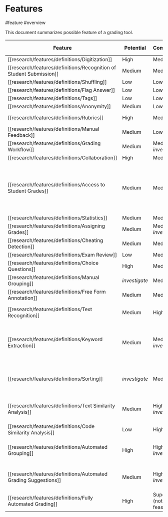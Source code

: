 # Features
#feature #overview 

This document summarizes possible feature of a grading tool.

| Feature                                                             | Potential     | Complexity                | Implemented in other tool                                                                 | Adresses                                                              | [Category](research/features/Feature%20Categories.md) | [Scope of use](research/features/Feature%20Scope.md) | Remarks                                                                       |
| ------------------------------------------------------------------- | ------------- | ------------------------- | ----------------------------------------------------------------------------------------- | --------------------------------------------------------------------- | ----------------------------------------------------- | ---------------------------------------------------- | ----------------------------------------------------------------------------- |
| [[research/features/definitions/Digitization]]                      | High          | Medium                    | Yes                                                                                       | [[research/challenges/Workload]]                                      | Assisting                                             | Universal                                            | -                                                                             |
| [[research/features/definitions/Recognition of Student Submission]] | Medium        | Medium                    | Yes                                                                                       | -                                                                     | Assisting                                             | Universal                                            | -                                                                             |
| [[research/features/definitions/Shuffling]]                         | Low           | Low                       | No                                                                                        | [[research/challenges/Consistency]]                                   | Assisting                                             | Universal                                            | -                                                                             |
| [[research/features/definitions/Flag Answer]]                       | Low           | Low                       | Yes                                                       | -                                                                     | Assisting                                             | Universal                                            | -                                                                             |
| [[research/features/definitions/Tags]]                              | Low           | Low                       | Yes                                                      | -                                                                     | Assisting                                             | Universal                                            | -                                                                             |
| [[research/features/definitions/Anonymity]]                         | Medium        | Low                       | Yes | [[research/challenges/Consistency]]                                   | Assisting                                             | Universal                                            | -                                                                             |
| [[research/features/definitions/Rubrics]]                           | High          | Medium                    | Yes                               | [[research/challenges/Workload]], [[research/challenges/Consistency]] | Assisting                                             | Universal                                            | -                                                                             |
| [[research/features/definitions/Manual Feedback]]                   | Medium        | Low                       | Yes  | -                                                                     | Assisting                                             | Universal                                            | -                                                                             |
| [[research/features/definitions/Grading Workflow]]                  | Medium        | Medium *investigate*      | Yes  | -                                                                     | Assisting                                             | Universal                                            | -                                                                             |
| [[research/features/definitions/Collaboration]]                     | High          | Medium                    | Yes  | -                                                                     | Assisting                                             | Universal                                            | -                                                                             |
| [[research/features/definitions/Access to Student Grades]]          | Medium        | Medium                    | No                                                                                        | [[research/challenges/Consistency]]                                   | Assisting                                             | Universal                                            | Information would have to be feeded into the system from university officials |
| [[research/features/definitions/Statistics]]                        | Medium        | Medium                    | Yes  | -                                                                     | Assisting                                             | Universal                                            | -                                                                             |
| [[research/features/definitions/Assigning Grades]]                  | Medium        | Medium *investigate*      | No                                                                                        | -                                                                     | -                                                     | Universal                                            | -                                                                             |
| [[research/features/definitions/Cheating Detection]]                | Medium        | Medium                    | No                                                                                        | -                                                                     | Assisting                                             | Universal                                            | -                                                                             |
| [[research/features/definitions/Exam Review]]                       | Low           | Medium                    | Yes  | -                                                                     | Assisting                                             | Universal                                            | -                                                                             |
| [[research/features/definitions/Choice Questions]]                  | High          | Medium                    | Yes  | [[research/challenges/Workload]]                                      | Automated                                             | Limited                                              | -                                                                             |
| [[research/features/definitions/Manual Grouping]]                   | *investigate* | Medium                    | Yes                                                    | [[research/challenges/Workload]], [[research/challenges/Consistency]] | Assisting                                             | Limited                                              | -                                                                             |
| [[research/features/definitions/Free Form Annotation]]              | Medium        | Medium                    | Yes                                              | -                                                                     | Assisting                                             | Universal                                            | -                                                                             |
| [[research/features/definitions/Text Recognition]]                  | Medium        | High                      | No                                                                                        | [[research/challenges/Workload]]                                      | Automated                                             | Limited                                              | State of the art not good enough                                              |
| [[research/features/definitions/Keyword Extraction]]                | Medium        | Medium *investigate*      | No                                                                                        | [[research/challenges/Workload]]                                      | Automated                                             | Limited                                              | Not clear whether the functionality in itself would be helpful                |
| [[research/features/definitions/Sorting]]                           | *investigate* | Medium                    | No                                                                                        | [[research/challenges/Workload]]                                      | Automated                                             | Limited                                              | May introduce biases to grading process                                       |
| [[research/features/definitions/Text Similarity Analysis]]          | Medium        | High *investigate*        | No                                                                                        | [[research/challenges/Workload]]                                      | Automated                                             | Limited                                              | Must work really well in order to be useful                                   |
| [[research/features/definitions/Code Similarity Analysis]]          | Low           | High                      | Yes                                                    | -                                                                     | Automated                                             | Limited                                              | Out of scope                                                                  |
| [[research/features/definitions/Automated Grouping]]                | High          | High *investigate*        | No                                                                                        | [[research/challenges/Workload]], [[research/challenges/Consistency]] | Automated                                             | Limited                                              | Must work really well in order to be useful                                   |
| [[research/features/definitions/Automated Grading Suggestions]]     | Medium        | High *investigate*        | No                                                                                        | [[research/challenges/Workload]]                                      | Automated                                             | Limited                                              | Tedious if it does not work really well                                       |
| [[research/features/definitions/Fully Automated Grading]]           | High          | Super high (not feasible) | No                                                                                        | [[research/challenges/Workload]]                                      | Automated                                             | Limited                                              | Distrust                                                                      |

